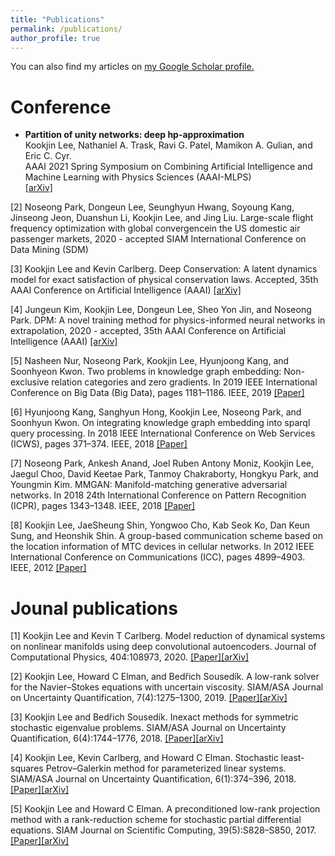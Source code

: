 ```yaml
---
title: "Publications"
permalink: /publications/
author_profile: true
---
```

You can also find my articles on <u><a href="https://scholar.google.com/citations?user=KL89hVQAAAAJ&hl=en">my Google Scholar profile</a>.</u>


Conference
=====
- <b>Partition of unity networks: deep hp-approximation </b><br/>
Kookjin Lee, Nathaniel A. Trask, Ravi G. Patel, Mamikon A. Gulian, and Eric C. Cyr.<br/> 
AAAI 2021 Spring Symposium on Combining Artificial Intelligence and Machine Learning with Physics Sciences (AAAI-MLPS) <br/> 
[[arXiv]](https://arxiv.org/abs/2101.11256)

[2] Noseong Park, Dongeun Lee, Seunghyun Hwang, Soyoung Kang, Jinseong Jeon, Duanshun Li, Kookjin Lee, and Jing Liu. Large-scale flight frequency optimization with global convergencein the US domestic air passenger markets, 2020 - accepted SIAM International Conference on Data Mining (SDM)

[3] Kookjin Lee and Kevin Carlberg. Deep Conservation: A latent dynamics model for exact satisfaction of physical conservation laws. Accepted, 35th AAAI Conference on Artificial Intelligence (AAAI) [[arXiv]](https://arxiv.org/abs/1909.09754)

[4] Jungeun Kim, Kookjin Lee, Dongeun Lee, Sheo Yon Jin, and Noseong Park. DPM: A novel training method for physics-informed neural networks in extrapolation, 2020 - accepted, 35th AAAI Conference on Artificial Intelligence (AAAI) [[arXiv]](https://arxiv.org/abs/2012.02681)

[5] Nasheen Nur, Noseong Park, Kookjin Lee, Hyunjoong Kang, and Soonhyeon Kwon. Two problems in knowledge graph embedding: Non-exclusive relation categories and zero gradients. In 2019 IEEE International Conference on Big Data (Big Data), pages 1181–1186. IEEE, 2019  [[Paper]](https://ieeexplore.ieee.org/document/9005966)

[6] Hyunjoong Kang, Sanghyun Hong, Kookjin Lee, Noseong Park, and Soonhyun Kwon. On integrating knowledge graph embedding into sparql query processing. In 2018 IEEE International Conference on Web Services (ICWS), pages 371–374. IEEE, 2018 [[Paper]](https://ieeexplore.ieee.org/document/8456381)

[7] Noseong Park, Ankesh Anand, Joel Ruben Antony Moniz, Kookjin Lee, Jaegul Choo, David Keetae Park, Tanmoy Chakraborty, Hongkyu Park, and Youngmin Kim. MMGAN: Manifold-matching generative adversarial networks. In 2018 24th International Conference on Pattern Recognition (ICPR), pages 1343–1348. IEEE, 2018 [[Paper]](https://ieeexplore.ieee.org/document/8545881)

[8] Kookjin Lee, JaeSheung Shin, Yongwoo Cho, Kab Seok Ko, Dan Keun Sung, and Heonshik Shin. A group-based communication scheme based on the location information of MTC devices in cellular networks. In 2012 IEEE International Conference on Communications (ICC), pages 4899–4903. IEEE, 2012 [[Paper]](https://ieeexplore.ieee.org/document/6364277)

Jounal publications
=====
[1] Kookjin Lee and Kevin T Carlberg. Model reduction of dynamical systems on nonlinear manifolds using deep convolutional autoencoders. Journal of Computational Physics, 404:108973, 2020. [[Paper]](https://www.sciencedirect.com/science/article/pii/S0021999119306783?casa_token=02NNBzIRGlMAAAAA:BpGdU2WMfe_xIapkW7gyG-eNaxYVSTnv0UcVKofU5iWhR9mCIVkXf9HvciaLJ1W5pPfVXLgC8Q)[[arXiv]](https://arxiv.org/pdf/1812.08373.pdf) 

[2] Kookjin Lee, Howard C Elman, and Bedřich Sousedík. A low-rank solver for the Navier–Stokes equations with uncertain viscosity. SIAM/ASA Journal on Uncertainty Quantification, 7(4):1275–1300, 2019. [[Paper]](https://epubs.siam.org/doi/abs/10.1137/17M1151912)[[arXiv]](https://arxiv.org/abs/1710.05812)

[3] Kookjin Lee and Bedřich Sousedík. Inexact methods for symmetric stochastic eigenvalue problems. SIAM/ASA Journal on Uncertainty Quantification, 6(4):1744–1776, 2018. [[Paper]](https://epubs.siam.org/doi/pdf/10.1137/18M1176026?casa_token=PIpEYkE2d84AAAAA:S8t3dlwEj_4B4C4JIgj2WsDWkb-fOpi4TGSUVAxwpkUa0Pyib3xI50v1H9F3m7bkiB2limKC4A)[[arXiv]](https://arxiv.org/abs/1811.00745) 

[4] Kookjin Lee, Kevin Carlberg, and Howard C Elman. Stochastic least-squares Petrov–Galerkin method for parameterized linear systems. SIAM/ASA Journal on Uncertainty Quantification, 6(1):374–396, 2018. [[Paper]](https://epubs.siam.org/doi/abs/10.1137/17M1110729)[[arXiv]](https://arxiv.org/abs/1701.01492)

[5] Kookjin Lee and Howard C Elman. A preconditioned low-rank projection method with a rank-reduction scheme for stochastic partial differential equations. SIAM Journal on Scientific Computing, 39(5):S828–S850, 2017. [[Paper]](https://epubs.siam.org/doi/abs/10.1137/16M1075582)[[arXiv]](https://arxiv.org/abs/1605.05297)
